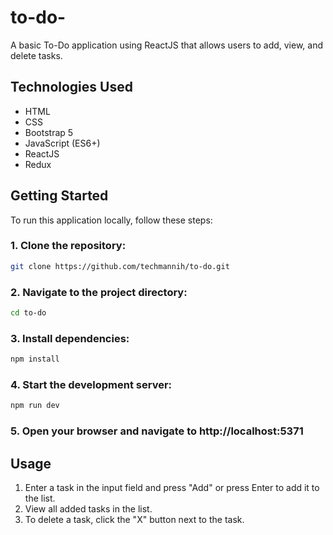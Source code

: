 # to-do-
A basic To-Do application using ReactJS that allows users to add, view, and delete tasks.
## Technologies Used
- HTML
- CSS
- Bootstrap 5
- JavaScript (ES6+)
- ReactJS
- Redux
## Getting Started
To run this application locally, follow these steps:
 ### 1. Clone the repository:
```bash
git clone https://github.com/techmannih/to-do.git
````
### 2. Navigate to the project directory:
```bash
cd to-do
````
### 3. Install dependencies:
```bash
npm install
````
### 4. Start the development server:
```bash
npm run dev
````
### 5. Open your browser and navigate to http://localhost:5371

## Usage
1. Enter a task in the input field and press "Add" or press Enter to add it to the list.
3. View all added tasks in the list.
4. To delete a task, click the "X" button next to the task.
